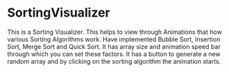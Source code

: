 # SortingVisualizer
This is a Sorting Visualizer.
This helps to view through Animations that how various Sorting Algorithms work.
Have implemented Bubble Sort, Insertion Sort, Merge Sort and Quick Sort.
It has array size and animation speed bar through which you can set these factors.
It has a button to generate a new random array and by clicking on the sorting algorithm the animation starts.
